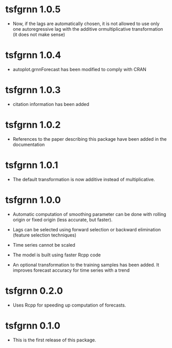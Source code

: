 # tsfgrnn 1.0.5

* Now, if the lags are automatically chosen, it is not allowed to use only one autoregressive lag with the additive ormultiplicative transformation (it does not make sense)

# tsfgrnn 1.0.4

* autoplot.grnnForecast has been modified to comply with CRAN

# tsfgrnn 1.0.3

* citation information has been added

# tsfgrnn 1.0.2

* References to the paper describing this package have been added in the documentation

# tsfgrnn 1.0.1

* The default transformation is now additive instead of multiplicative.

# tsfgrnn 1.0.0

* Automatic computation of smoothing parameter can be done with rolling origin or fixed origin (less accurate, but faster).

* Lags can be selected using forward selection or backward elimination (feature selection techniques)

* Time series cannot be scaled

* The model is built using faster Rcpp code

* An optional transformation to the training samples has been added. It improves forecast accuracy for time series with a trend

# tsfgrnn 0.2.0

* Uses Rcpp for speeding up computation of forecasts.


# tsfgrnn 0.1.0

* This is the first release of this package.
